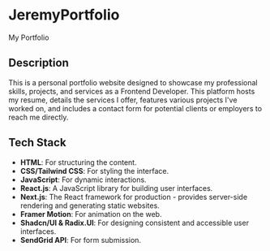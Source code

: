 # JeremyPortfolio
My Portfolio

## Description
This is a personal portfolio website designed to showcase my professional skills, projects, and services as a Frontend Developer. This platform hosts my resume, details the services I offer, features various projects I've worked on, and includes a contact form for potential clients or employers to reach me directly.

## Tech Stack
- **HTML**: For structuring the content.
- **CSS/Tailwind CSS**: For styling the interface.
- **JavaScript**: For dynamic interactions.
- **React.js**: A JavaScript library for building user interfaces.
- **Next.js**: The React framework for production - provides server-side rendering and generating static websites.
- **Framer Motion**: For animation on the web.
- **Shadcn/UI & Radix.UI**: For designing consistent and accessible user interfaces.
- **SendGrid API**: For form submission.
